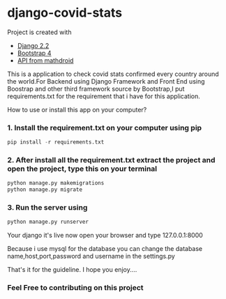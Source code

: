 # django-covid-stats

Project is created with
* [Django 2.2](https://docs.djangoproject.com/en/2.2/)
* [Bootstrap 4](https://getbootstrap.com/)
* [API from mathdroid](https://github.com/mathdroid/covid-19-api)

This is a application to check covid stats confirmed every country around the world.For Backend using Django Framework and Front End using Boostrap and other third framework source by Bootstrap,I put requirements.txt for the requirement that i have for this application.

How to use or install this app on your computer?
### 1. Install the requirement.txt on your computer using pip

```python
pip install -r requirements.txt
```

### 2.  After install all the requirement.txt extract the project and open the project, type this on your terminal 
```python
python manage.py makemigrations
python manage.py migrate
```

### 3. Run the server using 
```python
python manage.py runserver
```

Your django it's live now open your browser and type 127.0.0.1:8000


Because i use mysql for the database you can change the database name,host,port,password and username in the settings.py


That's it for the guideline. I hope you enjoy.... 

### Feel Free to contributing on this project
